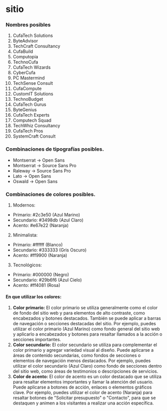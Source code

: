 # sitio

### Nombres posibles

  1. CufaTech Solutions
  2. ByteAdvisor
  3. TechCraft Consultancy
  4. CufaBuild
  5. Computopia
  6. TechnoCufa
  7. CufaTech Wizards
  8. CyberCufa
  9. PC Mastermind
  10. TechSense Consult
  11. CufaCompute
  12. CustomIT Solutions
  13. TechnoBudget
  14. CufaTech Gurus
  15. ByteGenius
  16. CufaTech Experts
  17. Computech Squad
  18. TechWhiz Consultancy
  19. CufaTech Pros
  20. SystemCraft Consult

### Combinaciones de tipografías posibles.

  - Montserrat -> Open Sans
  - Montserrat -> Source Sans Pro
  - Raleway    -> Source Sans Pro
  - Lato       -> Open Sans
  - Oswald     -> Open Sans


### Combinaciones de colores posibles.

  1. Modernos:
   - Primario: #2c3e50 (Azul Marino)
   - Secundario: #3498db (Azul Claro)
   - Acento: #e67e22 (Naranja) 
    
  2. Minimalista:
   - Primario: #ffffff (Blanco)
   - Secundario: #333333 (Gris Oscuro)
   - Acento: #ff9900 (Naranja)
    
  3. Tecnológicos:
   - Primario: #000000 (Negro)
   - Secundario: #29b6f6 (Azul Cielo)
   - Acento: #ff4081 (Rosa)

#### En que utilizar los colores:

  1. **Color primario:** El color primario se utiliza generalmente como el color de fondo del sitio web y para elementos de alto contraste, como encabezados y botones destacados. También se puede aplicar a barras de navegación o secciones destacadas del sitio. Por ejemplo, puedes utilizar el color primario (Azul Marino) como fondo general del sitio web y aplicarlo a encabezados y botones para resaltar llamados a la acción o secciones importantes.
  2. **Color secundario:** El color secundario se utiliza para complementar el color primario y agregar variedad visual al diseño. Puede aplicarse a áreas de contenido secundarias, como fondos de secciones o elementos de navegación menos destacados. Por ejemplo, puedes utilizar el color secundario (Azul Claro) como fondo de secciones dentro del sitio web, como áreas de testimonios o descripciones de servicios.
  3. **Color de acento:** El color de acento es un color destacado que se utiliza para resaltar elementos importantes y llamar la atención del usuario. Puede aplicarse a botones de acción, enlaces o elementos gráficos clave. Por ejemplo, puedes utilizar el color de acento (Naranja) para resaltar botones de "Solicitar presupuesto" o "Contacto", para que se destaquen y animen a los visitantes a realizar una acción específica.
